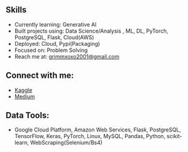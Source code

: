 ## Skills 

- Currently learning: Generative AI
- Built projects using: Data Science/Analysis , ML, DL, PyTorch, PostgreSQL, Flask, Cloud(AWS)
- Deployed: Cloud, Pypi(Packaging)
- Focused on: Problem Solving
- Reach me at: grimmxoxo2001@gmail.com

## Connect with me:
- [Kaggle](https://kaggle.com/dk123891)
- [Medium](https://medium.com/@grimmo9)

## Data Tools:
- Google Cloud Platform, Amazon Web Services, Flask, PostgreSQL, TensorFlow, Keras, PyTorch, Linux, MySQL, Pandas, Python, scikit-learn, WebScraping(Selenium/Bs4)
